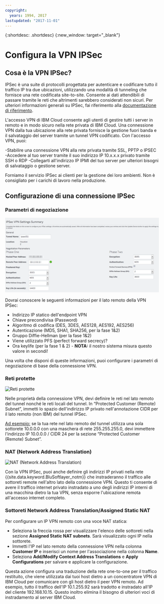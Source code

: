 ```yaml
---
copyright:
  years: 1994, 2017
lastupdated: "2017-11-01"
---
```


{:shortdesc: .shortdesc}
{:new_window: target="_blank"}

# Configura la VPN IPSec

## Cosa è la VPN IPSec?

IPSec è una suite di protocolli progettata per autenticare e codificare tutto il traffico IP tra due ubicazioni, utilizzando una modalità di tunneling che fornisce una rete codificata site-to-site. Consente ai dati attendibili di passare tramite le reti che altrimenti sarebbero considerati non sicuri.   Per ulteriori informazioni generali su IPSec, fai riferimento alla [documentazione di riferimento](external-reference.html).


L'accesso VPN di IBM Cloud consente agli utenti di gestire tutti i server in remoto e in modo sicuro nella rete privata di IBM Cloud.  Una connessione VPN dalla tua ubicazione alla rete privata fornisce la gestione fuori banda e il salvataggio del server tramite un tunnel VPN codificato. Con l'accesso VPN, puoi:

   -Stabilire una connessione VPN alla rete privata tramite SSL, PPTP o IPSEC
   -Accedere al tuo server tramite il suo indirizzo IP 10.x.x.x privato tramite SSH o RDP
   -Collegarti all'indirizzo IP IPMI del tuo server per ulteriori bisogni di salvataggio o gestione server.

Forniamo il servizio IPSec ai clienti per la gestione dei loro ambienti. Non è consigliato per i carichi di lavoro nella produzione.


## Configurazione di una connessione IPSec

### Parametri di negoziazione 
![Parametri di negoziazione](images/IPSec_VPN.png)

Dovrai conoscere le seguenti informazioni per il lato remoto della VPN IPSec:
- Indirizzo IP statico dell'endpoint VPN
- Chiave precondivisa (Password)
- Algoritmo di codifica (DES, 3DES, AES128, AES192, AES256)
- Autenticazione (MD5, SHA1, SHA256, per la fase 1&2)
- Gruppo Diffie-Hellman (per la fase 1&2)
- Viene utilizzato PFS (perfect forward secrecy)?
- Ora keylife (per la fase 1 & 2) - **NOTA:** il nostro sistema misura questo valore in secondi!

Una volta che disponi di queste informazioni, puoi configurare i parametri di negoziazione di base della connessione VPN.

### Reti protette
![Reti protette](http://14bc7.http.dal05.cdn.softlayer.net/images/protected_networks.png)

Nelle proprietà della connessione VPN, devi definire le reti nel lato remoto del tunnel nonché le reti locali del tunnel. In “Protected Customer (Remote) Subnet”, immetti lo spazio dell'indirizzo IP privato nell'annotazione CIDR per il lato remoto (non IBM) del tunnel IPSec.

<span style="text-decoration: underline">Ad esempio:</span> se la tua rete nel lato remoto del tunnel utilizza una sola sottorete 10.0.0.0 con una maschera di rete 255.255.255.0, devi immettere l'indirizzo IP 10.0.0.0 / CIDR 24 per la sezione “Protected Customer (Remote) Subnet”.

### NAT (Network Address Translation)
![NAT (Network Address Translation)](http://14bc7.http.dal05.cdn.softlayer.net/images/nat.png)

Con la VPN IPSec, puoi anche definire gli indirizzi IP privati nella rete {{site.data.keyword.BluSoftlayer_notm}} che instraderanno il traffico alle sottoreti remote nell'altro lato della connessione VPN.  Questo ti consente di avere il traffico internet privato instradato a uno degli indirizzi IP interni di una macchina dietro la tua VPN, senza esporre l'ubicazione remota all'accesso internet completo.  

### Sottoreti Network Address Translation/Assigned Static NAT

Per configurare un IP VPN remoto con una voce NAT statica: 

 * Seleziona la freccia rossa per visualizzare l'elenco delle sottoreti nella sezione **Assigned Static NAT subnets**. Sarà visualizzato ogni IP nella sottorete.  
 * Immetti l'IP nel lato remoto della connessione VPN nella colonna **Customer IP** e inserisci un nome per l'associazione nella colonna **Name**.  
 * Seleziona **Add/Modify Context Address Translations** e **Apply Configurations** per salvare e applicare la configurazione.
 
Questa azione configura una traduzione della rete one-to-one per il traffico restituito, che viene utilizzata dai tuoi host dietro a un concentratore VPN di IBM Cloud per comunicare con gli host dietro il peer VPN remoto. Ad esempio, tutto il traffico dell'IP 10.1.255.92 sarà tradotto e instradato all'IP del cliente 192.168.10.15. Questo inoltro elimina il bisogno di ulteriori voci di instradamento al server IBM Cloud.

